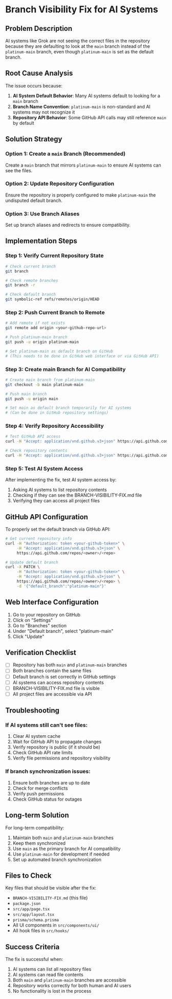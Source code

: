 # Branch Visibility Fix for AI Systems

## Problem Description

AI systems like Grok are not seeing the correct files in the repository because they are defaulting to look at the `main` branch instead of the `platinum-main` branch, even though `platinum-main` is set as the default branch.

## Root Cause Analysis

The issue occurs because:
1. **AI System Default Behavior**: Many AI systems default to looking for a `main` branch
2. **Branch Name Convention**: `platinum-main` is non-standard and AI systems may not recognize it
3. **Repository API Behavior**: Some GitHub API calls may still reference `main` by default

## Solution Strategy

### Option 1: Create a `main` Branch (Recommended)
Create a `main` branch that mirrors `platinum-main` to ensure AI systems can see the files.

### Option 2: Update Repository Configuration
Ensure the repository is properly configured to make `platinum-main` the undisputed default branch.

### Option 3: Use Branch Aliases
Set up branch aliases and redirects to ensure compatibility.

## Implementation Steps

### Step 1: Verify Current Repository State

```bash
# Check current branch
git branch

# Check remote branches
git branch -r

# Check default branch
git symbolic-ref refs/remotes/origin/HEAD
```

### Step 2: Push Current Branch to Remote

```bash
# Add remote if not exists
git remote add origin <your-github-repo-url>

# Push platinum-main branch
git push -u origin platinum-main

# Set platinum-main as default branch on GitHub
# (This needs to be done in GitHub web interface or via GitHub API)
```

### Step 3: Create main Branch for AI Compatibility

```bash
# Create main branch from platinum-main
git checkout -b main platinum-main

# Push main branch
git push -u origin main

# Set main as default branch temporarily for AI systems
# (Can be done in GitHub repository settings)
```

### Step 4: Verify Repository Accessibility

```bash
# Test GitHub API access
curl -H "Accept: application/vnd.github.v3+json" https://api.github.com/repos/<owner>/<repo>

# Check repository contents
curl -H "Accept: application/vnd.github.v3+json" https://api.github.com/repos/<owner>/<repo>/contents/
```

### Step 5: Test AI System Access

After implementing the fix, test AI system access by:
1. Asking AI systems to list repository contents
2. Checking if they can see the BRANCH-VISIBILITY-FIX.md file
3. Verifying they can access all project files

## GitHub API Configuration

To properly set the default branch via GitHub API:

```bash
# Get current repository info
curl -H "Authorization: token <your-github-token>" \
     -H "Accept: application/vnd.github.v3+json" \
     https://api.github.com/repos/<owner>/<repo>

# Update default branch
curl -X PATCH \
     -H "Authorization: token <your-github-token>" \
     -H "Accept: application/vnd.github.v3+json" \
     https://api.github.com/repos/<owner>/<repo> \
     -d '{"default_branch":"platinum-main"}'
```

## Web Interface Configuration

1. Go to your repository on GitHub
2. Click on "Settings"
3. Go to "Branches" section
4. Under "Default branch", select "platinum-main"
5. Click "Update"

## Verification Checklist

- [ ] Repository has both `main` and `platinum-main` branches
- [ ] Both branches contain the same files
- [ ] Default branch is set correctly in GitHub settings
- [ ] AI systems can access repository contents
- [ ] BRANCH-VISIBILITY-FIX.md file is visible
- [ ] All project files are accessible via API

## Troubleshooting

### If AI systems still can't see files:
1. Clear AI system cache
2. Wait for GitHub API to propagate changes
3. Verify repository is public (if it should be)
4. Check GitHub API rate limits
5. Verify file permissions and repository visibility

### If branch synchronization issues:
1. Ensure both branches are up to date
2. Check for merge conflicts
3. Verify push permissions
4. Check GitHub status for outages

## Long-term Solution

For long-term compatibility:
1. Maintain both `main` and `platinum-main` branches
2. Keep them synchronized
3. Use `main` as the primary branch for AI compatibility
4. Use `platinum-main` for development if needed
5. Set up automated branch synchronization

## Files to Check

Key files that should be visible after the fix:
- `BRANCH-VISIBILITY-FIX.md` (this file)
- `package.json`
- `src/app/page.tsx`
- `src/app/layout.tsx`
- `prisma/schema.prisma`
- All UI components in `src/components/ui/`
- All hook files in `src/hooks/`

## Success Criteria

The fix is successful when:
1. AI systems can list all repository files
2. AI systems can read file contents
3. Both `main` and `platinum-main` branches are accessible
4. Repository works correctly for both human and AI users
5. No functionality is lost in the process